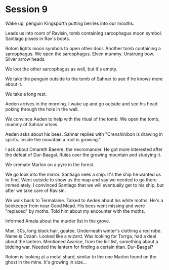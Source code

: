 # Session 9
Wake up, penguin Kingsporth putting berries into our mouths.

Leads us into room of Ravisin, tomb containing sarcophagus moon symbol. Santiago pisses in Rav's boots.

Rotom lights moon symbols to open other door. Another tomb containing a sarcophagus. We open the sarcophagus. Elven mummy. Unstrung bow. Silver arrow heads. 

We loot the other sarcophagus as well, but it's empty.

We take the penguin outside to the tomb of Sahnar to see if he knows more about it.

We take a long rest.

Aeden arrives in the morning. I wake up and go outside and see his head poking through the hole in the wall.

We convince Aeden to help with the ritual of the tomb. We open the tomb, mummy of Sahnar arises. 

Aeden asks about his bees. Sahnar replies with "Crenshinibon is drawing in spirits. Inside the mountain a root is growing."

I ask about Omareth Baenre, the necromancer. He got more interested after the defeat of Dur-Baagal. Rules over the growing mountain and studying it.

We cremate Marlon on a pyre in the forest.

We go look into the mirror. Santiago sees a ship. It's the ship he wanted us to find. Went outside to show us the map and say we needed to go there immediately. I convinced Santiago that we will eventually get to his ship, but after we take care of Ravisin.

We walk back to Termalaine. Talked to Aeden about his white moths. He's a beekeeper from near Good Mead. His bees went missing and were "replaced" by moths. Told him about my encounter with the moths.

Informed Amala about the murder list in the grove.

Man, 30s, long black hair, goatee. Underneath winter's clothing a red robe. Name is Dzaan. Looked like a wizard. Was looking for Torrga, had a deal about the lantern. Mentioned Avarice, from the kill list, something about a bidding war. Needed the lantern for finding a certain titan. Dur-Baagal?

Rotom is looking at a metal shard, similar to the one Marlon found on the ghost in the mine. It's growing in size...